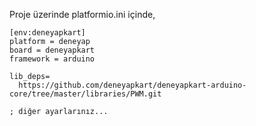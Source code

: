 
Proje üzerinde platformio.ini içinde,
```
[env:deneyapkart]
platform = deneyap
board = deneyapkart
framework = arduino

lib_deps=
  https://github.com/deneyapkart/deneyapkart-arduino-core/tree/master/libraries/PWM.git

; diğer ayarlarınız...
 ```
